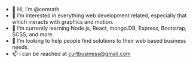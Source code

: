 - 👋 Hi, I’m @cemrath
- 👀 I’m interested in everything web development related, especially that which ineracts with graphics and motion.
- 🌱 I’m currently learning Node.js, React, mongo.DB, Express, Bootstrap, SCSS, and more.
- 💞️ I’m looking to help people find solutions to their web based business needs.
- 📫 I can be reached at curtbusiness@gmail.com

<!---
cemrath/cemrath is a ✨ special ✨ repository because its `README.md` (this file) appears on your GitHub profile.
You can click the Preview link to take a look at your changes.
--->
